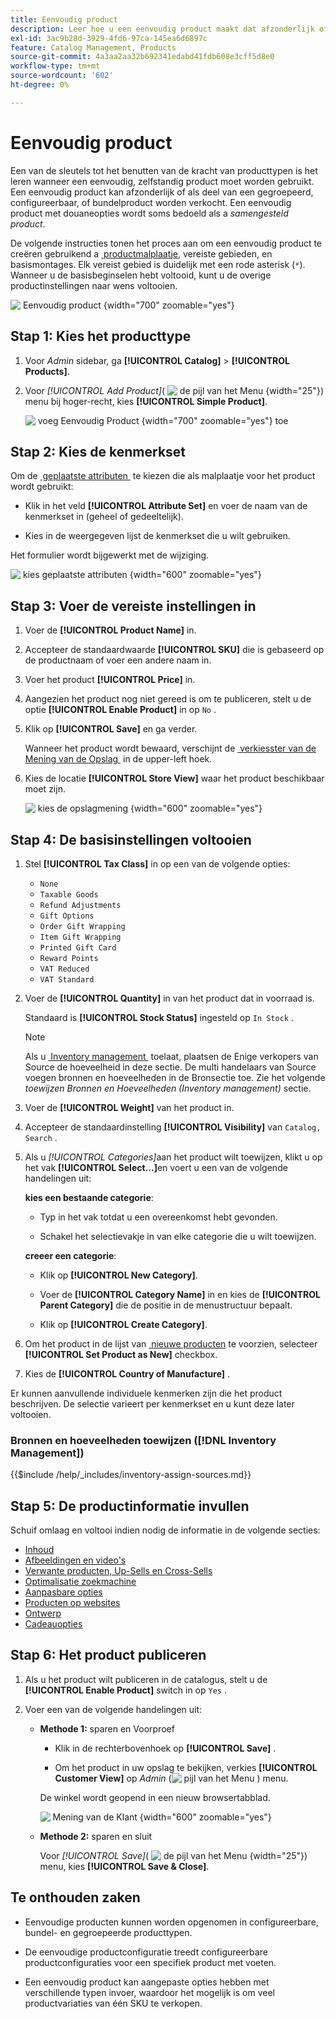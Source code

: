 ```yaml
---
title: Eenvoudig product
description: Leer hoe u een eenvoudig product maakt dat afzonderlijk of als onderdeel van een gegroepeerd, configureerbaar of gebundeld product kan worden verkocht.
exl-id: 3ac9b28d-3929-4fd6-97ca-145ea6d6897c
feature: Catalog Management, Products
source-git-commit: 4a3aa2aa32b692341edabd41fdb608e3cff5d8e0
workflow-type: tm+mt
source-wordcount: '602'
ht-degree: 0%

---
```


# Eenvoudig product

Een van de sleutels tot het benutten van de kracht van producttypen is het leren wanneer een eenvoudig, zelfstandig product moet worden gebruikt. Een eenvoudig product kan afzonderlijk of als deel van een gegroepeerd, configureerbaar, of bundelproduct worden verkocht. Een eenvoudig product met douaneopties wordt soms bedoeld als a _samengesteld product_.

De volgende instructies tonen het proces aan om een eenvoudig product te creëren gebruikend a [&#x200B; productmalplaatje &#x200B;](attribute-sets.md), vereiste gebieden, en basismontages. Elk vereist gebied is duidelijk met een rode asterisk (`*`). Wanneer u de basisbeginselen hebt voltooid, kunt u de overige productinstellingen naar wens voltooien.

![&#x200B; Eenvoudig product &#x200B;](./assets/product-simple.png){width="700" zoomable="yes"}

## Stap 1: Kies het producttype

1. Voor _Admin_ sidebar, ga **[!UICONTROL Catalog]** > **[!UICONTROL Products]**.

1. Voor _[!UICONTROL Add Product]_( ![&#x200B; de pijl van het Menu &#x200B;](../assets/icon-menu-down-arrow-red.png){width="25"}) menu bij hoger-recht, kies **[!UICONTROL Simple Product]**.

   ![&#x200B; voeg Eenvoudig Product &#x200B;](./assets/product-add-simple.png){width="700" zoomable="yes"} toe

## Stap 2: Kies de kenmerkset

Om de [&#x200B; geplaatste attributen &#x200B;](attribute-sets.md) te kiezen die als malplaatje voor het product wordt gebruikt:

- Klik in het veld **[!UICONTROL Attribute Set]** en voer de naam van de kenmerkset in (geheel of gedeeltelijk).

- Kies in de weergegeven lijst de kenmerkset die u wilt gebruiken.

Het formulier wordt bijgewerkt met de wijziging.

![&#x200B; kies geplaatste attributen &#x200B;](./assets/product-create-choose-attribute-set.png){width="600" zoomable="yes"}

## Stap 3: Voer de vereiste instellingen in

1. Voer de **[!UICONTROL Product Name]** in.

1. Accepteer de standaardwaarde **[!UICONTROL SKU]** die is gebaseerd op de productnaam of voer een andere naam in.

1. Voer het product **[!UICONTROL Price]** in.

1. Aangezien het product nog niet gereed is om te publiceren, stelt u de optie **[!UICONTROL Enable Product]** in op `No` .

1. Klik op **[!UICONTROL Save]** en ga verder.

   Wanneer het product wordt bewaard, verschijnt de [&#x200B; verkiesster van de Mening van de Opslag &#x200B;](introduction.md#product-scope) in de upper-left hoek.

1. Kies de locatie **[!UICONTROL Store View]** waar het product beschikbaar moet zijn.

   ![&#x200B; kies de opslagmening &#x200B;](./assets/product-create-store-view-choose.png){width="600" zoomable="yes"}

## Stap 4: De basisinstellingen voltooien

1. Stel **[!UICONTROL Tax Class]** in op een van de volgende opties:

   - `None`
   - `Taxable Goods`
   - `Refund Adjustments`
   - `Gift Options`
   - `Order Gift Wrapping`
   - `Item Gift Wrapping`
   - `Printed Gift Card`
   - `Reward Points`
   - `VAT Reduced`
   - `VAT Standard`

1. Voer de **[!UICONTROL Quantity]** in van het product dat in voorraad is.

   Standaard is **[!UICONTROL Stock Status]** ingesteld op `In Stock` .

   >[!NOTE]
   >
   >Als u [&#x200B; Inventory management &#x200B;](../inventory-management/introduction.md) toelaat, plaatsen de Enige verkopers van Source de hoeveelheid in deze sectie. De multi handelaars van Source voegen bronnen en hoeveelheden in de Bronsectie toe. Zie het volgende _toewijzen Bronnen en Hoeveelheden (Inventory management)_ sectie.

1. Voer de **[!UICONTROL Weight]** van het product in.

1. Accepteer de standaardinstelling **[!UICONTROL Visibility]** van `Catalog, Search` .

1. Als u _[!UICONTROL Categories]_&#x200B;aan het product wilt toewijzen, klikt u op het vak **[!UICONTROL Select…]**&#x200B;en voert u een van de volgende handelingen uit:

   **kies een bestaande categorie**:

   - Typ in het vak totdat u een overeenkomst hebt gevonden.

   - Schakel het selectievakje in van elke categorie die u wilt toewijzen.

   **creeer een categorie**:

   - Klik op **[!UICONTROL New Category]**.

   - Voer de **[!UICONTROL Category Name]** in en kies de **[!UICONTROL Parent Category]** die de positie in de menustructuur bepaalt.

   - Klik op **[!UICONTROL Create Category]**.

1. Om het product in de lijst van [&#x200B; nieuwe producten &#x200B;](../content-design/widget-new-products-list.md) te voorzien, selecteer **[!UICONTROL Set Product as New]** checkbox.

1. Kies de **[!UICONTROL Country of Manufacture]** .

Er kunnen aanvullende individuele kenmerken zijn die het product beschrijven. De selectie varieert per kenmerkset en u kunt deze later voltooien.

### Bronnen en hoeveelheden toewijzen ([!DNL Inventory Management])

{{$include /help/_includes/inventory-assign-sources.md}}

## Stap 5: De productinformatie invullen

Schuif omlaag en voltooi indien nodig de informatie in de volgende secties:

- [Inhoud](product-content.md)
- [Afbeeldingen en video&#39;s](product-images-and-video.md)
- [Verwante producten, Up-Sells en Cross-Sells](related-products-up-sells-cross-sells.md)
- [Optimalisatie zoekmachine](product-search-engine-optimization.md)
- [Aanpasbare opties](settings-advanced-custom-options.md)
- [Producten op websites](settings-basic-websites.md)
- [Ontwerp](settings-advanced-design.md)
- [Cadeauopties](product-gift-options.md)

## Stap 6: Het product publiceren

1. Als u het product wilt publiceren in de catalogus, stelt u de **[!UICONTROL Enable Product]** switch in op `Yes` .

1. Voer een van de volgende handelingen uit:

   - **Methode 1:** sparen en Voorproef

      - Klik in de rechterbovenhoek op **[!UICONTROL Save]** .

      - Om het product in uw opslag te bekijken, verkies **[!UICONTROL Customer View]** op _Admin_ (![&#x200B; pijl van het Menu &#x200B;](../assets/icon-menu-down-arrow-black.png)) menu.

     De winkel wordt geopend in een nieuw browsertabblad.

     ![&#x200B; Mening van de Klant &#x200B;](./assets/product-admin-customer-view.png){width="600" zoomable="yes"}

   - **Methode 2:** sparen en sluit

     Voor _[!UICONTROL Save]_( ![&#x200B; de pijl van het Menu &#x200B;](../assets/icon-menu-down-arrow-red.png){width="25"}) menu, kies **[!UICONTROL Save & Close]**.

## Te onthouden zaken

- Eenvoudige producten kunnen worden opgenomen in configureerbare, bundel- en gegroepeerde producttypen.

- De eenvoudige productconfiguratie treedt configureerbare productconfiguraties voor een specifiek product met voeten.

- Een eenvoudig product kan aangepaste opties hebben met verschillende typen invoer, waardoor het mogelijk is om veel productvariaties van één SKU te verkopen.

<!-- Last updated from includes: 2023-05-19 17:14:58 -->
